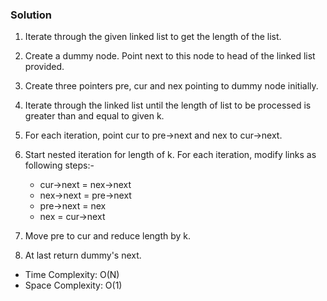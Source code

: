 ### Solution
1. Iterate through the given linked list to get the length of the list.
2. Create a dummy node. Point next to this node to head of the linked list provided.
3. Create three pointers pre, cur and nex pointing to dummy node initially.
4. Iterate through the linked list until the length of list to be processed is greater than and equal to given k.
5. For each iteration, point cur to pre->next and nex to cur->next.
6. Start nested iteration for length of k. For each iteration, modify links as following steps:-
   
    - cur->next = nex->next
    - nex->next = pre->next
    - pre->next = nex
    - nex = cur->next
7. Move pre to cur and reduce length by k.
8. At last return dummy's next.

- Time Complexity: O(N)
- Space Complexity: O(1)
